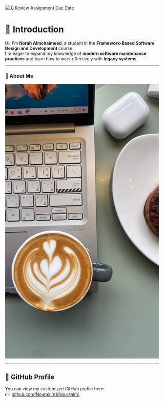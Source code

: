 [![🗓️ Review Assignment Due Date](https://classroom.github.com/assets/deadline-readme-button-22041afd0340ce965d47ae6ef1cefeee28c7c493a6346c4f15d667ab976d596c.svg)](https://classroom.github.com/a/0MOLbOcH)

# 👋 Introduction  
Hi! I'm **Norah Almohaimeed**, a student in the **Framework-Based Software Design and Development** course.  
I'm eager to expand my knowledge of **modern software maintenance practices** and learn how to work effectively with **legacy systems**.

---

### 📸 About Me  
![My Image](jj.jpg)

---

## 🔗 GitHub Profile  
You can view my customized GitHub profile here:  
👉 [github.com/Nouraalm1/Nouraalm1](https://github.com/Nouraalm1/Nouraalm1)



